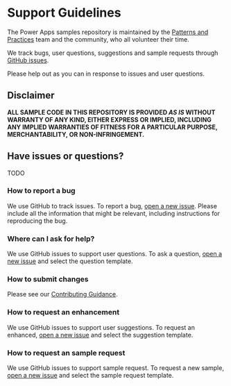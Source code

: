 # Support Guidelines

The Power Apps samples repository is maintained by the [Patterns and Practices](https://aka.ms/m365pnp) team and the community, who all volunteer their time.

We track bugs, user questions, suggestions and sample requests through [GitHub issues](https://github.com/pnp/powerfx-samples/issues).

Please help out as you can in response to issues and user questions.

## Disclaimer

**ALL SAMPLE CODE IN THIS REPOSITORY IS PROVIDED *AS IS* WITHOUT WARRANTY OF ANY KIND, EITHER EXPRESS OR IMPLIED, INCLUDING ANY IMPLIED WARRANTIES OF FITNESS FOR A PARTICULAR PURPOSE, MERCHANTABILITY, OR NON-INFRINGEMENT.**

## Have issues or questions?

TODO

### How to report a bug

We use GitHub to track issues. To report a bug, [open a new issue](https://github.com/thynclabs/{repository}/issues/new/choose). Please include
all the information that might be relevant, including instructions for reproducing the bug.

### Where can I ask for help?

We use GitHub issues to support user questions. To ask a question, [open a new issue](https://github.com/thynclabs/{repository}/issues/new/choose) and select the question template.

### How to submit changes

Please see our [Contributing Guidance](https://github.com/thynclabs/{repository}/blob/master/CONTRIBUTING.md).

### How to request an enhancement

We use GitHub issues to support user suggestions. To request an enhanced, [open a new issue](https://github.com/thynclabs/{repository}/issues/new/choose) and select the suggestion template.

### How to request an sample request

We use GitHub issues to support sample request. To request a new sample, [open a new issue](https://github.com/thynclabs/{repository}/issues/new/choose) and select the sample request template.
